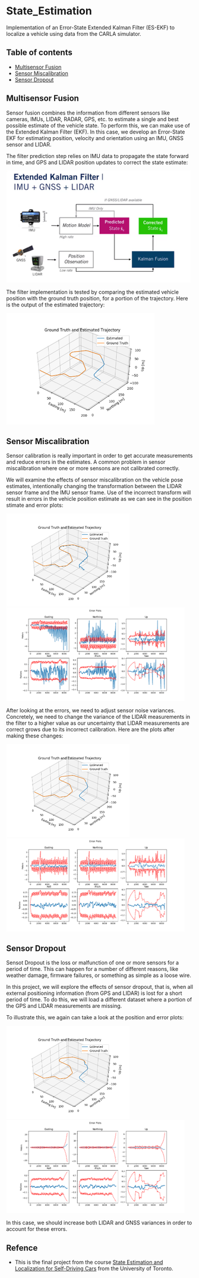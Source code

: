 # State_Estimation
Implementation of an Error-State Extended Kalman Filter (ES-EKF) to localize a vehicle using data from the CARLA simulator.

## Table of contents
* [Multisensor Fusion](#multisensor-fusion)
* [Sensor Miscalibration](#sensor-miscalibration)
* [Sensor Dropout](#sensor-dropout)

## Multisensor Fusion
Sensor fusion combines the information from different sensors like cameras, IMUs, LIDAR, RADAR, GPS, etc. to estimate a single and best possible estimate of the vehicle state. To perform this, we can make use of the Extended Kalman Filter (EKF). In this case, we develop an Error-State EKF for estimating position, velocity and orientation using an IMU, GNSS sensor and LIDAR.

The filter prediction step relies on IMU data to propagate the state forward in time, and GPS and LIDAR position updates to correct the state estimate:

<img src="Images/EKF.png"  height="300">

The filter implementation is tested by comparing the estimated vehicle position with the ground truth position, for a portion of the trajectory. Here is the output of the estimated trajectory:

<img src="Images/p1.png"  height="300">

## Sensor Miscalibration

Sensor calibration is really important in order to get accurate measurements and reduce errors in the estimates. A common problem in sensor miscalibration where one or more sensons are not calibrated correctly.

We will examine the effects of sensor miscalibration on the vehicle pose estimates, intentionally changing the transformation between the LIDAR sensor frame and the IMU sensor frame. Use of the incorrect transform will result in errors in the vehicle position estimate as we can see in the position stimate and error plots:

<img src="Images/p2.png"  height="250"> <img src="Images/p2_error.png"  height="250"> 

After looking at the errors, we need to adjust sensor noise variances. Concretely, we need to change the variance of the LIDAR measurements in the filter to a higher value as our uncertainty that LIDAR measurements are correct grows due to its incorrect calibration.
Here are the plots after making these changes:

<img src="Images/p2_corrected.png"  height="250"> <img src="Images/p2_error_corrected.png"  height="250"> 

## Sensor Dropout

Sensot Dropout is the loss or malfunction of one or more sensors for a period of time. This can happen for a number of different reasons, like weather damage, firmware failures, or something as simple as a loose wire. 

In this project, we will explore the effects of sensor dropout, that is, when all external positioning information (from GPS and LIDAR) is lost for a short period of time.
To do this, we will load a different dataset where a portion of the GPS and LIDAR measurements are missing.

To illustrate this, we again can take a look at the position and error plots:

<img src="Images/p3.png"  height="250"> <img src="Images/p3_error.png"  height="250"> 

In this case, we should increase both LIDAR and GNSS variances in order to account for these errors.

## Refence
* This is the final project from the course [State Estimation and Localization for Self-Driving Cars](https://www.coursera.org/learn/state-estimation-localization-self-driving-cars?) from the University of Toronto.
